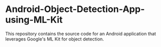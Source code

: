 # Android-Object-Detection-App-using-ML-Kit
This repository contains the source code for an Android application that leverages Google's ML Kit for object detection. 
